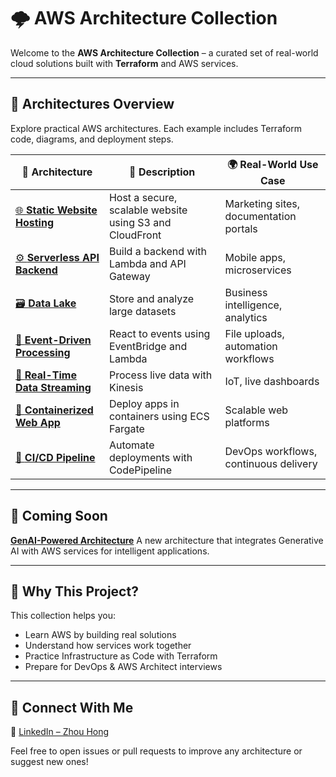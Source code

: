 # 🌩️ AWS Architecture Collection

Welcome to the **AWS Architecture Collection** – a curated set of real-world cloud solutions built with **Terraform** and AWS services.

---

## 🧭 Architectures Overview

Explore practical AWS architectures. Each example includes Terraform code, diagrams, and deployment steps.

| 🌟 Architecture | 📝 Description | 🌍 Real-World Use Case |
|----------------|----------------|------------------------|
| [🌐 **Static Website Hosting**](https://github.com/hongzz0618/aws-static-website-hosting) | Host a secure, scalable website using S3 and CloudFront | Marketing sites, documentation portals |
| [⚙️ **Serverless API Backend**](https://github.com/hongzz0618/aws-serverless-api-backend) | Build a backend with Lambda and API Gateway | Mobile apps, microservices |
| [🗃️ **Data Lake**](https://github.com/hongzz0618/aws-data-lake) | Store and analyze large datasets | Business intelligence, analytics |
| [🔁 **Event-Driven Processing**](https://github.com/hongzz0618/aws-event-driven-processing) | React to events using EventBridge and Lambda | File uploads, automation workflows |
| [📡 **Real-Time Data Streaming**](https://github.com/hongzz0618/aws-realtime-streaming) | Process live data with Kinesis | IoT, live dashboards |
| [🐳 **Containerized Web App**](https://github.com/hongzz0618/aws-containerized-web-app) | Deploy apps in containers using ECS Fargate | Scalable web platforms |
| [🚀 **CI/CD Pipeline**](https://github.com/hongzz0618/aws-ci-cd) | Automate deployments with CodePipeline | DevOps workflows, continuous delivery |

---

## 🔮 Coming Soon

[**GenAI-Powered Architecture**](https://github.com/hongzz0618/aws-genai-starter)
A new architecture that integrates Generative AI with AWS services for intelligent applications.

---

## 🧠 Why This Project?

This collection helps you:

- Learn AWS by building real solutions
- Understand how services work together
- Practice Infrastructure as Code with Terraform
- Prepare for DevOps & AWS Architect interviews

---

## 🔗 Connect With Me

💼 [LinkedIn – Zhou Hong](https://www.linkedin.com/in/hongzz/)

Feel free to open issues or pull requests to improve any architecture or suggest new ones!